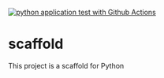 [![python application test with Github Actions](https://github.com/Martincg16/scaffold/actions/workflows/main.yml/badge.svg)](https://github.com/Martincg16/scaffold/actions/workflows/main.yml)

# scaffold
This project is a scaffold for Python
